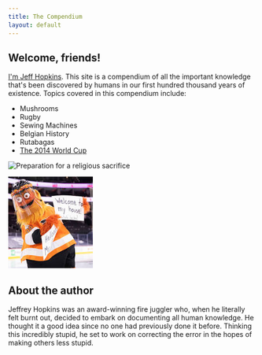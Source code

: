 ```yaml
---
title: The Compendium
layout: default
---
```


## Welcome, friends!

[I'm Jeff Hopkins](#about-the-author). This site is a compendium of all the important knowledge that's been discovered by humans in our first hundred thousand years of existence. Topics covered in this compendium include:

* Mushrooms
* Rugby
* Sewing Machines
* Belgian History
* Rutabagas
* [The 2014 World Cup](https://en.wikipedia.org/wiki/2014_FIFA_World_Cup)

![Preparation for a religious sacrifice](https://upload.wikimedia.org/wikipedia/commons/0/05/Phillie_Phanatic_participates_in_Star_Wars_Night.JPG)

![A warning to a politician](Gritty.jpeg)


## About the author 

Jeffrey Hopkins was an award-winning fire juggler who, when he literally felt burnt out, decided to embark on documenting all human knowledge. He thought it a good idea since no one had previously done it before. Thinking this incredibly stupid, he set to work on correcting the error in the hopes of making others less stupid. 

